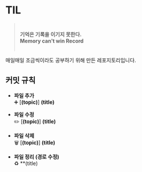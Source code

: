 # TIL
> ㅤ  
> **기억은 기록을 이기지 못한다.**  
> **Memory can't win Record**  
> ㅤ 

매일매일 조금씩이라도 공부하기 위해 만든 레포지토리입니다.

## 커밋 규칙
  - **파일 추가**  
    ➕ [**(topic)**] **(title)**

  - **파일 수정**  
    ✏️ [**(topic)**] **(title)**
  
  - **파일 삭제**  
    🗑️ [**(topic)**] **(title)**

  - **파일 정리 (경로 수정)**  
    ♻️ **(title)
    

